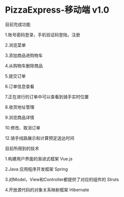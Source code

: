 # PizzaExpress-移动端 v1.0

目前完成功能

1.账号密码登录，手机验证码登陆，注册

2.浏览菜单

3.添加商品进购物车

4.从购物车删除商品

5.提交订单

6.订单信息查看

7.正在进行的订单中可以查看到骑手实时位置

8.收货地址管理

9.浏览商品详情

10.修改、取消订单

12.骑手线路展示和计算预定送达时间

目前所用到的技术

1.构建用户界面的渐进式框架 Vue.js

2.Java 应用程序开发框架 Spring

3.对Model，View和Controller都提供了对应的组件的 Struts

4.开放源代码的对象关系映射框架 Hibernate
